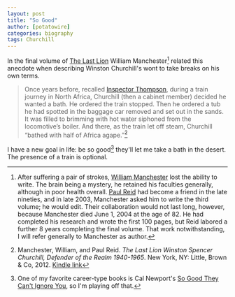 ```yaml
---
layout: post
title: "So Good"
author: [potatowire]
categories: biography
tags: Churchill
---
```


In the final volume of [The Last Lion](https://www.amazon.com/dp/B0076DEPUK/?tag=potatowire-20) William Manchester[^1] related this anecdote when describing Winston Churchill's wont to take breaks on his own terms.

> Once years before, recalled [Inspector Thompson](https://en.m.wikipedia.org/wiki/Walter_H._Thompson), during a train journey in North Africa, Churchill (then a cabinet member) decided he wanted a bath. He ordered the train stopped. Then he ordered a tub he had spotted in the baggage car removed and set out in the sands. It was filled to brimming with hot water siphoned from the locomotive’s boiler. And there, as the train let off steam, Churchill “bathed with half of Africa agape.”[^2]

I have a new goal in life: be so good[^3] they'll let me take a bath in the desert. The presence of a train is optional.       

[^1]: After suffering a pair of strokes, [William Manchester](https://en.wikipedia.org/wiki/William_Manchester) lost the ability to write. The brain being a mystery, he retained his faculties generally, although in poor health overall. [Paul Reid](https://en.wikipedia.org/wiki/Paul_Reid_(writer)) had become a friend in the late nineties, and in late 2003, Manchester asked him to write the third volume; he would edit. Their collaboration would not last long, however, because Manchester died June 1, 2004 at the age of 82. He had completed his research and wrote the first 100 pages, but Reid labored a further 8 years completing the final volume. That work notwithstanding, I will refer generally to Manchester as author.

[^2]: Manchester, William, and Paul Reid. *The Last Lion Winston Spencer Churchill, Defender of the Realm 1940-1965*. New York, NY: Little, Brown & Co, 2012. [Kindle link](http://a.co/4J3xGAI)

[^3]: One of my favorite career-type books is Cal Newport's [So Good They Can't Ignore You](https://www.amazon.com/dp/B0076DDBJ6/?tag=potatowire-20), so I'm playing off that.
